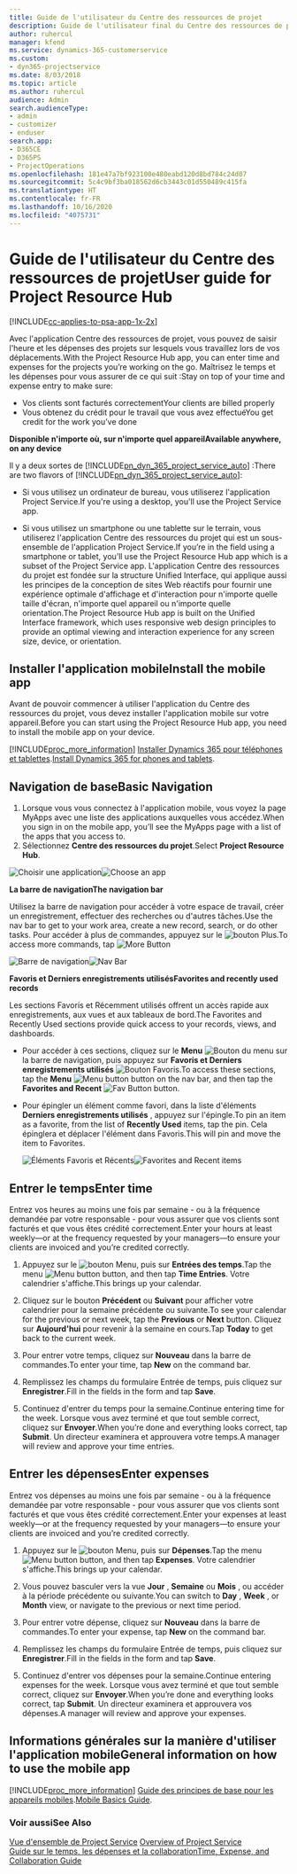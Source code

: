 ```yaml
---
title: Guide de l'utilisateur du Centre des ressources de projet
description: Guide de l'utilisateur final du Centre des ressources de projet pour Project Service
author: ruhercul
manager: kfend
ms.service: dynamics-365-customerservice
ms.custom:
- dyn365-projectservice
ms.date: 8/03/2018
ms.topic: article
ms.author: ruhercul
audience: Admin
search.audienceType:
- admin
- customizer
- enduser
search.app:
- D365CE
- D365PS
- ProjectOperations
ms.openlocfilehash: 181e47a7bf923100e480eabd120d8bd784c24d07
ms.sourcegitcommit: 5c4c9bf3ba018562d6cb3443c01d550489c415fa
ms.translationtype: HT
ms.contentlocale: fr-FR
ms.lasthandoff: 10/16/2020
ms.locfileid: "4075731"
---
```

# <a name="user-guide-for-project-resource-hub"></a><span data-ttu-id="24c4c-103">Guide de l'utilisateur du Centre des ressources de projet</span><span class="sxs-lookup"><span data-stu-id="24c4c-103">User guide for Project Resource Hub</span></span>

[!INCLUDE[cc-applies-to-psa-app-1x-2x](../includes/cc-applies-to-psa-app-1x-2x.md)]

<span data-ttu-id="24c4c-104">Avec l'application Centre des ressources de projet, vous pouvez de saisir l'heure et les dépenses des projets sur lesquels vous travaillez lors de vos déplacements.</span><span class="sxs-lookup"><span data-stu-id="24c4c-104">With the Project Resource Hub app, you can enter time and expenses for the projects you’re working on the go.</span></span> <span data-ttu-id="24c4c-105">Maîtrisez le temps et les dépenses pour vous assurer de ce qui suit :</span><span class="sxs-lookup"><span data-stu-id="24c4c-105">Stay on top of your time and expense entry to make sure:</span></span>

- <span data-ttu-id="24c4c-106">Vos clients sont facturés correctement</span><span class="sxs-lookup"><span data-stu-id="24c4c-106">Your clients are billed properly</span></span>
- <span data-ttu-id="24c4c-107">Vous obtenez du crédit pour le travail que vous avez effectué</span><span class="sxs-lookup"><span data-stu-id="24c4c-107">You get credit for the work you’ve done</span></span>

<span data-ttu-id="24c4c-108">**Disponible n'importe où, sur n'importe quel appareil**</span><span class="sxs-lookup"><span data-stu-id="24c4c-108">**Available anywhere, on any device**</span></span>

<span data-ttu-id="24c4c-109">Il y a deux sortes de [!INCLUDE[pn_dyn_365_project_service_auto](../includes/pn-dyn-365-project-service-auto.md)] :</span><span class="sxs-lookup"><span data-stu-id="24c4c-109">There are two flavors of [!INCLUDE[pn_dyn_365_project_service_auto](../includes/pn-dyn-365-project-service-auto.md)]:</span></span> 

- <span data-ttu-id="24c4c-110">Si vous utilisez un ordinateur de bureau, vous utiliserez l'application Project Service.</span><span class="sxs-lookup"><span data-stu-id="24c4c-110">If you're using a desktop, you'll use the Project Service app.</span></span> 

- <span data-ttu-id="24c4c-111">Si vous utilisez un smartphone ou une tablette sur le terrain, vous utiliserez l'application Centre des ressources du projet qui est un sous-ensemble de l'application Project Service.</span><span class="sxs-lookup"><span data-stu-id="24c4c-111">If you’re in the field using a smartphone or tablet, you’ll use the Project Resource Hub app which is a subset of the Project Service  app.</span></span> <span data-ttu-id="24c4c-112">L'application Centre des ressources du projet est fondée sur la structure Unified Interface, qui applique aussi les principes de la conception de sites Web réactifs pour fournir une expérience optimale d'affichage et d'interaction pour n'importe quelle taille d'écran, n'importe quel appareil ou n'importe quelle orientation.</span><span class="sxs-lookup"><span data-stu-id="24c4c-112">The Project Resource Hub app is built on the Unified Interface framework, which uses responsive web design principles to provide an optimal viewing and interaction experience for any screen size, device, or orientation.</span></span> 


## <a name="install-the-mobile-app"></a><span data-ttu-id="24c4c-113">Installer l'application mobile</span><span class="sxs-lookup"><span data-stu-id="24c4c-113">Install the mobile app</span></span>
<span data-ttu-id="24c4c-114">Avant de pouvoir commencer à utiliser l'application du Centre des ressources du projet, vous devez installer l'application mobile sur votre appareil.</span><span class="sxs-lookup"><span data-stu-id="24c4c-114">Before you can start using the Project Resource Hub app, you need to install the mobile app on your device.</span></span> 

[!INCLUDE[proc_more_information](../includes/proc-more-information.md)] <span data-ttu-id="24c4c-115">[Installer Dynamics 365 pour téléphones et tablettes](https://docs.microsoft.com/dynamics365/mobile-app/install-dynamics-365-for-phones-and-tablets).</span><span class="sxs-lookup"><span data-stu-id="24c4c-115">[Install Dynamics 365 for phones and tablets](https://docs.microsoft.com/dynamics365/mobile-app/install-dynamics-365-for-phones-and-tablets).</span></span>

## <a name="basic-navigation"></a><span data-ttu-id="24c4c-116">Navigation de base</span><span class="sxs-lookup"><span data-stu-id="24c4c-116">Basic Navigation</span></span>
1.  <span data-ttu-id="24c4c-117">Lorsque vous vous connectez à l'application mobile, vous voyez la page MyApps avec une liste des applications auxquelles vous accédez.</span><span class="sxs-lookup"><span data-stu-id="24c4c-117">When you sign in on the mobile app, you’ll see the MyApps page with a list of the apps that you access to.</span></span> 
2.  <span data-ttu-id="24c4c-118">Sélectionnez **Centre des ressources du projet**.</span><span class="sxs-lookup"><span data-stu-id="24c4c-118">Select **Project Resource Hub**.</span></span>

<span data-ttu-id="24c4c-119">![Choisir une application](media/chooseApp_1.png "Choisir une application")</span><span class="sxs-lookup"><span data-stu-id="24c4c-119">![Choose an app](media/chooseApp_1.png "Choose an app")</span></span>

<span data-ttu-id="24c4c-120">**La barre de navigation**</span><span class="sxs-lookup"><span data-stu-id="24c4c-120">**The navigation bar**</span></span>

<span data-ttu-id="24c4c-121">Utilisez la barre de navigation pour accéder à votre espace de travail, créer un enregistrement, effectuer des recherches ou d'autres tâches.</span><span class="sxs-lookup"><span data-stu-id="24c4c-121">Use the nav bar to get to your work area, create a new record, search, or do other tasks.</span></span> <span data-ttu-id="24c4c-122">Pour accéder à plus de commandes, appuyez sur le ![bouton Plus](media/MoreButton.png "Bouton Plus").</span><span class="sxs-lookup"><span data-stu-id="24c4c-122">To access more commands, tap ![More Button](media/MoreButton.png "More Button")</span></span>

<span data-ttu-id="24c4c-123">![Barre de navigation](media/NavBar_2.png "Barre de navigation")</span><span class="sxs-lookup"><span data-stu-id="24c4c-123">![Nav Bar](media/NavBar_2.png "Nav Bar")</span></span>

<span data-ttu-id="24c4c-124">**Favoris et Derniers enregistrements utilisés**</span><span class="sxs-lookup"><span data-stu-id="24c4c-124">**Favorites and recently used records**</span></span>

<span data-ttu-id="24c4c-125">Les sections Favoris et Récemment utilisés offrent un accès rapide aux enregistrements, aux vues et aux tableaux de bord.</span><span class="sxs-lookup"><span data-stu-id="24c4c-125">The Favorites and Recently Used sections provide quick access to your records, views, and dashboards.</span></span> 

- <span data-ttu-id="24c4c-126">Pour accéder à ces sections, cliquez sur le **Menu** ![Bouton du menu](media/MenuButton.png "Bouton de menu") sur la barre de navigation, puis appuyez sur **Favoris et Derniers enregistrements utilisés** ![Bouton Favoris](media/FavButton.png "Bouton Fav").</span><span class="sxs-lookup"><span data-stu-id="24c4c-126">To access these sections, tap the **Menu** ![Menu button](media/MenuButton.png "Menu button") button on the nav bar, and then tap the **Favorites and Recent** ![Fav Button](media/FavButton.png "Fav Button") button.</span></span>

- <span data-ttu-id="24c4c-127">Pour épingler un élément comme favori, dans la liste d'éléments **Derniers enregistrements utilisés** , appuyez sur l'épingle.</span><span class="sxs-lookup"><span data-stu-id="24c4c-127">To pin an item as a favorite, from the list of **Recently Used** items, tap the pin.</span></span> <span data-ttu-id="24c4c-128">Cela épinglera et déplacer l'élément dans Favoris.</span><span class="sxs-lookup"><span data-stu-id="24c4c-128">This will pin and move the item to Favorites.</span></span>

  <span data-ttu-id="24c4c-129">![Éléments Favoris et Récents](media/Favs_3.png "Éléments Favoris et Récents")</span><span class="sxs-lookup"><span data-stu-id="24c4c-129">![Favorites and Recent items](media/Favs_3.png "Favorites and Recent items")</span></span>
 
## <a name="enter-time"></a><span data-ttu-id="24c4c-130">Entrer le temps</span><span class="sxs-lookup"><span data-stu-id="24c4c-130">Enter time</span></span>
<span data-ttu-id="24c4c-131">Entrez vos heures au moins une fois par semaine - ou à la fréquence demandée par votre responsable - pour vous assurer que vos clients sont facturés et que vous êtes crédité correctement.</span><span class="sxs-lookup"><span data-stu-id="24c4c-131">Enter your hours at least weekly—or at the frequency requested by your managers—to ensure your clients are invoiced and you’re credited correctly.</span></span>

1. <span data-ttu-id="24c4c-132">Appuyez sur le ![bouton Menu](media/MenuButton.png "Bouton de menu"), puis sur **Entrées des temps**.</span><span class="sxs-lookup"><span data-stu-id="24c4c-132">Tap the menu ![Menu button](media/MenuButton.png "Menu button") button, and then tap **Time Entries**.</span></span> <span data-ttu-id="24c4c-133">Votre calendrier s'affiche.</span><span class="sxs-lookup"><span data-stu-id="24c4c-133">This brings up your calendar.</span></span>

2. <span data-ttu-id="24c4c-134">Cliquez sur le bouton **Précédent** ou **Suivant** pour afficher votre calendrier pour la semaine précédente ou suivante.</span><span class="sxs-lookup"><span data-stu-id="24c4c-134">To see your calendar for the previous or next week, tap the **Previous** or **Next** button.</span></span> <span data-ttu-id="24c4c-135">Cliquez sur **Aujourd'hui** pour revenir à la semaine en cours.</span><span class="sxs-lookup"><span data-stu-id="24c4c-135">Tap **Today** to get back to the current week.</span></span>

3. <span data-ttu-id="24c4c-136">Pour entrer votre temps, cliquez sur **Nouveau** dans la barre de commandes.</span><span class="sxs-lookup"><span data-stu-id="24c4c-136">To enter your time, tap **New** on the command bar.</span></span> 

4. <span data-ttu-id="24c4c-137">Remplissez les champs du formulaire Entrée de temps, puis cliquez sur **Enregistrer**.</span><span class="sxs-lookup"><span data-stu-id="24c4c-137">Fill in the fields in the form and tap **Save**.</span></span>

5. <span data-ttu-id="24c4c-138">Continuez d'entrer du temps pour la semaine.</span><span class="sxs-lookup"><span data-stu-id="24c4c-138">Continue entering time for the week.</span></span> <span data-ttu-id="24c4c-139">Lorsque vous avez terminé et que tout semble correct, cliquez sur **Envoyer**.</span><span class="sxs-lookup"><span data-stu-id="24c4c-139">When you’re done and everything looks correct, tap **Submit**.</span></span> <span data-ttu-id="24c4c-140">Un directeur examinera et approuvera votre temps.</span><span class="sxs-lookup"><span data-stu-id="24c4c-140">A manager will review and approve your time entries.</span></span>

## <a name="enter-expenses"></a><span data-ttu-id="24c4c-141">Entrer les dépenses</span><span class="sxs-lookup"><span data-stu-id="24c4c-141">Enter expenses</span></span> 
<span data-ttu-id="24c4c-142">Entrez vos dépenses au moins une fois par semaine - ou à la fréquence demandée par votre responsable - pour vous assurer que vos clients sont facturés et que vous êtes crédité correctement.</span><span class="sxs-lookup"><span data-stu-id="24c4c-142">Enter your expenses at least weekly—or at the frequency requested by your managers—to ensure your clients are invoiced and you’re credited correctly.</span></span>

1. <span data-ttu-id="24c4c-143">Appuyez sur le ![bouton Menu](media/MenuButton.png "Bouton de menu"), puis sur **Dépenses**.</span><span class="sxs-lookup"><span data-stu-id="24c4c-143">Tap the menu ![Menu button](media/MenuButton.png "Menu button") button, and then tap **Expenses**.</span></span> <span data-ttu-id="24c4c-144">Votre calendrier s'affiche.</span><span class="sxs-lookup"><span data-stu-id="24c4c-144">This brings up your calendar.</span></span>

2. <span data-ttu-id="24c4c-145">Vous pouvez basculer vers la vue **Jour** , **Semaine** ou **Mois** , ou accéder à la période précédente ou suivante.</span><span class="sxs-lookup"><span data-stu-id="24c4c-145">You can switch to **Day** , **Week** , or **Month** view, or navigate to the previous or next time period.</span></span> 

3. <span data-ttu-id="24c4c-146">Pour entrer votre dépense, cliquez sur **Nouveau** dans la barre de commandes.</span><span class="sxs-lookup"><span data-stu-id="24c4c-146">To enter your expense, tap **New** on the command bar.</span></span> 

4. <span data-ttu-id="24c4c-147">Remplissez les champs du formulaire Entrée de temps, puis cliquez sur **Enregistrer**.</span><span class="sxs-lookup"><span data-stu-id="24c4c-147">Fill in the fields in the form and tap **Save**.</span></span>

5. <span data-ttu-id="24c4c-148">Continuez d'entrer vos dépenses pour la semaine.</span><span class="sxs-lookup"><span data-stu-id="24c4c-148">Continue entering expenses for the week.</span></span> <span data-ttu-id="24c4c-149">Lorsque vous avez terminé et que tout semble correct, cliquez sur **Envoyer**.</span><span class="sxs-lookup"><span data-stu-id="24c4c-149">When you’re done and everything looks correct, tap **Submit**.</span></span> <span data-ttu-id="24c4c-150">Un directeur examinera et approuvera vos dépenses.</span><span class="sxs-lookup"><span data-stu-id="24c4c-150">A manager will review and approve your expenses.</span></span>

## <a name="general-information-on-how-to-use-the-mobile-app"></a><span data-ttu-id="24c4c-151">Informations générales sur la manière d'utiliser l'application mobile</span><span class="sxs-lookup"><span data-stu-id="24c4c-151">General information on how to use the mobile app</span></span> 
[!INCLUDE[proc_more_information](../includes/proc-more-information.md)] <span data-ttu-id="24c4c-152">[Guide des principes de base pour les appareils mobiles](https://docs.microsoft.com/dynamics365/mobile-app/dynamics-365-phones-tablets-users-guide).</span><span class="sxs-lookup"><span data-stu-id="24c4c-152">[Mobile Basics Guide](https://docs.microsoft.com/dynamics365/mobile-app/dynamics-365-phones-tablets-users-guide).</span></span>

### <a name="see-also"></a><span data-ttu-id="24c4c-153">Voir aussi</span><span class="sxs-lookup"><span data-stu-id="24c4c-153">See Also</span></span>  
 <span data-ttu-id="24c4c-154">[Vue d'ensemble de Project Service](../psa/overview.md) </span><span class="sxs-lookup"><span data-stu-id="24c4c-154">[Overview of Project Service](../psa/overview.md) </span></span>  
 [<span data-ttu-id="24c4c-155">Guide sur le temps, les dépenses et la collaboration</span><span class="sxs-lookup"><span data-stu-id="24c4c-155">Time, Expense, and Collaboration Guide</span></span>](../psa/time-expense-collaboration-guide.md)   
 
